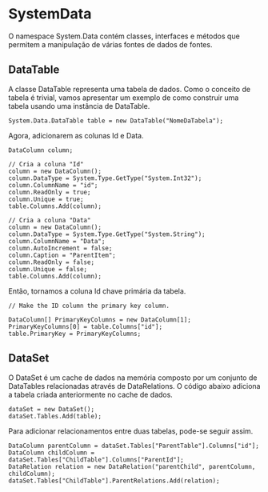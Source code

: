 
# SystemData
O namespace System.Data contém classes, interfaces e métodos que permitem a manipulação de várias fontes de dados de fontes. 

## DataTable
A classe DataTable representa uma tabela de dados. Como o conceito de tabela é trivial, vamos apresentar um exemplo de como construir uma tabela usando uma instância de DataTable.

    System.Data.DataTable table = new DataTable("NomeDaTabela");
 
Agora, adicionarem as colunas Id e Data.

 
    DataColumn column;
	
	// Cria a coluna "Id"
    column = new DataColumn();
    column.DataType = System.Type.GetType("System.Int32");
    column.ColumnName = "id";
    column.ReadOnly = true;
    column.Unique = true;
    table.Columns.Add(column);
    
    // Cria a coluna "Data"
    column = new DataColumn();
    column.DataType = System.Type.GetType("System.String");
    column.ColumnName = "Data";
    column.AutoIncrement = false;
    column.Caption = "ParentItem";
    column.ReadOnly = false;
    column.Unique = false;
    table.Columns.Add(column);

Então, tornamos a coluna Id chave primária da tabela.

    // Make the ID column the primary key column.
    
    DataColumn[] PrimaryKeyColumns = new DataColumn[1];
    PrimaryKeyColumns[0] = table.Columns["id"];
    table.PrimaryKey = PrimaryKeyColumns;

## DataSet

O DataSet é um cache de dados na memória composto por um conjunto de DataTables relacionadas através de DataRelations.
O código abaixo adiciona a tabela criada anteriormente no cache de dados.

    dataSet = new DataSet(); 
    dataSet.Tables.Add(table);

Para adicionar relacionamentos entre duas tabelas, pode-se seguir assim.

    DataColumn parentColumn = dataSet.Tables["ParentTable"].Columns["id"]; 
    DataColumn childColumn = dataSet.Tables["ChildTable"].Columns["ParentId"]; 
    DataRelation relation = new DataRelation("parentChild", parentColumn, childColumn);    
    dataSet.Tables["ChildTable"].ParentRelations.Add(relation);
